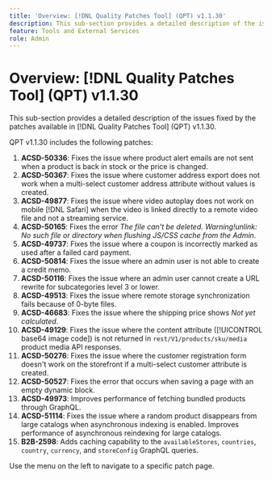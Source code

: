 ```yaml
---
title: 'Overview: [!DNL Quality Patches Tool] (QPT) v1.1.30'
description: This sub-section provides a detailed description of the issues fixed by the patches available in [!DNL Quality Patches Tool] (QPT) v1.1.30.
feature: Tools and External Services
role: Admin
---
```

# Overview: [!DNL Quality Patches Tool] (QPT) v1.1.30

This sub-section provides a detailed description of the issues fixed by the patches available in [!DNL Quality Patches Tool] (QPT) v1.1.30. 

QPT v1.1.30 includes the following patches:

1. **ACSD-50336**: Fixes the issue where product alert emails are not sent when a product is back in stock or the price is changed.
1. **ACSD-50367**: Fixes the issue where customer address export does not work when a multi-select customer address attribute without values is created.
1. **ACSD-49877**: Fixes the issue where video autoplay does not work on mobile [!DNL Safari] when the video is linked directly to a remote video file and not a streaming service.
1. **ACSD-50165**: Fixes the error *The file can't be deleted. Warning!unlink: No such file or directory when flushing JS/CSS cache from the Admin*.
1. **ACSD-49737**: Fixes the issue where a coupon is incorrectly marked as used after a failed card payment.
1. **ACSD-50814**: Fixes the issue where an admin user is not able to create a credit memo.
1. **ACSD-50116**: Fixes the issue where an admin user cannot create a URL rewrite for subcategories level 3 or lower.
1. **ACSD-49513**: Fixes the issue where remote storage synchronization fails because of 0-byte files.
1. **ACSD-46683**: Fixes the issue where the shipping price shows *Not yet calculated*.
1. **ACSD-49129**: Fixes the issue where the content attribute ([!UICONTROL base64 image code]) is not returned in `rest/V1/products/sku/media` product media API responses.
1. **ACSD-50276**: Fixes the issue where the customer registration form doesn't work on the storefront if a multi-select customer attribute is created.
1. **ACSD-50527**: Fixes the error that occurs when saving a page with an empty dynamic block.
1. **ACSD-49973**: Improves performance of fetching bundled products through GraphQL.
1. **ACSD-51114**: Fixes the issue where a random product disappears from large catalogs when asynchronous indexing is enabled. Improves performance of asynchronous reindexing for large catalogs.
1. **B2B-2598**: Adds caching capability to the `availableStores`, `countries`, `country`, `currency`, and `storeConfig` GraphQL queries.

Use the menu on the left to navigate to a specific patch page.

